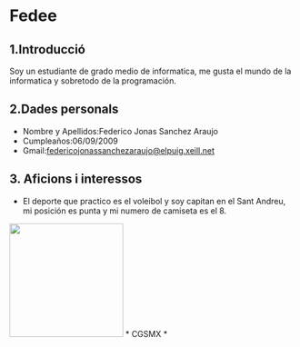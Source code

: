 # Fedee

## 1.Introducció
Soy un estudiante de grado medio de informatica, me gusta el mundo de la informatica y sobretodo de la programación.

## 2.Dades personals
* Nombre y Apellidos:Federico Jonas Sanchez Araujo
* Cumpleaños:06/09/2009
* Gmail:[federicojonassanchezaraujo@elpuig.xeill.net](https://mail.google.com/mail/u/0/?tab=rm&ogbl#inbox)
## 3. Aficions i interessos
* El deporte que practico es el voleibol y soy capitan en el Sant Andreu, mi posición es punta y mi numero de camiseta es el 8.
<img src="![Screenshot_20250925_000423_Instagram (2)]" width="200"/>
* CGSMX
* 
